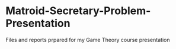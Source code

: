 # Matroid-Secretary-Problem-Presentation
Files and reports prpared for my Game Theory course presentation
